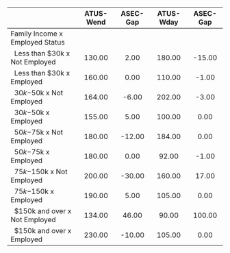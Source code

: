 
|                      |    ATUS-Wend |     ASEC-Gap |    ATUS-Wday |     ASEC-Gap |
| -------------------- | :----------: | :----------: | :----------: | :----------: |
| Family Income x Employed Status |              |              |              |              |
| &nbsp;&nbsp;Less than $30k x Not Employed |       130.00 |         2.00 |       180.00 |       -15.00 |
| &nbsp;&nbsp;Less than $30k x Employed |       160.00 |         0.00 |       110.00 |        -1.00 |
| &nbsp;&nbsp;$30k-$50k x Not Employed |       164.00 |        -6.00 |       202.00 |        -3.00 |
| &nbsp;&nbsp;$30k-$50k x Employed |       155.00 |         5.00 |       100.00 |         0.00 |
| &nbsp;&nbsp;$50k-$75k x Not Employed |       180.00 |       -12.00 |       184.00 |         0.00 |
| &nbsp;&nbsp;$50k-$75k x Employed |       180.00 |         0.00 |        92.00 |        -1.00 |
| &nbsp;&nbsp;$75k-$150k x Not Employed |       200.00 |       -30.00 |       160.00 |        17.00 |
| &nbsp;&nbsp;$75k-$150k x Employed |       190.00 |         5.00 |       105.00 |         0.00 |
| &nbsp;&nbsp;$150k and over x Not Employed |       134.00 |        46.00 |        90.00 |       100.00 |
| &nbsp;&nbsp;$150k and over x Employed |       230.00 |       -10.00 |       105.00 |         0.00 |

